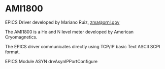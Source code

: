 # AMI1800
EPICS Driver developed by Mariano Ruiz, zma@ornl.gov

The AMI1800 is a He and N level meter developed by American Cryomagnetics. 

The EPICS driver communicates directly using TCP/IP basic Text ASCII SCPI format. 



EPICS Module ASYN drvAsynIPPortConfigure
